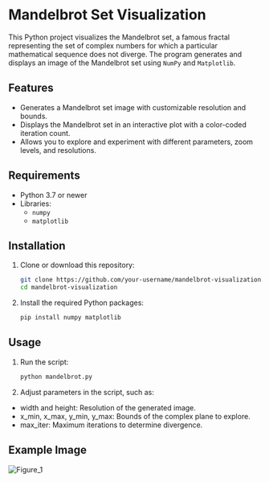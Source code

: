 # Mandelbrot Set Visualization

This Python project visualizes the Mandelbrot set, a famous fractal representing the set of complex numbers for which a particular mathematical sequence does not diverge. The program generates and displays an image of the Mandelbrot set using `NumPy` and `Matplotlib`.

## Features
- Generates a Mandelbrot set image with customizable resolution and bounds.
- Displays the Mandelbrot set in an interactive plot with a color-coded iteration count.
- Allows you to explore and experiment with different parameters, zoom levels, and resolutions.

## Requirements
- Python 3.7 or newer
- Libraries:
  - `numpy`
  - `matplotlib`

## Installation
1. Clone or download this repository:
   ```bash
   git clone https://github.com/your-username/mandelbrot-visualization.git
   cd mandelbrot-visualization
   ```
   
2. Install the required Python packages:
   ```bash
   pip install numpy matplotlib
   ```
## Usage
1. Run the script:
   ```bash
   python mandelbrot.py
   ```
   
2. Adjust parameters in the script, such as:
* width and height: Resolution of the generated image.
* x_min, x_max, y_min, y_max: Bounds of the complex plane to explore.
* max_iter: Maximum iterations to determine divergence.


## Example Image

![Figure_1](https://github.com/user-attachments/assets/9e3e05a7-8e2b-4b39-a6ab-07f878ff8587)

